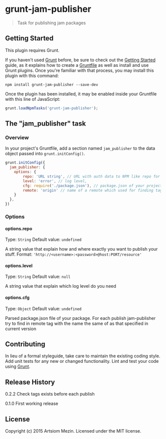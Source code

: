 # grunt-jam-publisher

> Task for publishing jam packages

## Getting Started
This plugin requires Grunt.

If you haven't used [Grunt](http://gruntjs.com/) before, be sure to check out the [Getting Started](http://gruntjs.com/getting-started) guide, as it explains how to create a [Gruntfile](http://gruntjs.com/sample-gruntfile) as well as install and use Grunt plugins. Once you're familiar with that process, you may install this plugin with this command:

```shell
npm install grunt-jam-publisher --save-dev
```

Once the plugin has been installed, it may be enabled inside your Gruntfile with this line of JavaScript:

```js
grunt.loadNpmTasks('grunt-jam-publisher');
```

## The "jam_publisher" task

### Overview
In your project's Gruntfile, add a section named `jam_publisher` to the data object passed into `grunt.initConfig()`.

```js
grunt.initConfig({
  jam_publisher: {
    options: {
        repo: 'URL string', // URL with auth data to NPM like repo for JAM packages,
        level: 'error', // log level,
        cfg: require('./package.json'), // package.json of your project
        remote: 'origin' // name of a remote which used for finding tags with version names
    }
  },
})
```

### Options

#### options.repo
Type: `String`
Default value: `undefined`

A string value that explain how and where exactly you want to publish your stuff.
Format: `'http://<username>:<password>@host:PORT/resource'`


#### options.level
Type: `String`
Default value: `null`

A string value that explain which log level do you need

#### options.cfg
Type: `Object`
Default value: `undefined`

Parsed package.json file of your package. For each publish jam-publisher try to
find in remote tag with the name the same of as that specified in current version


## Contributing
In lieu of a formal styleguide, take care to maintain the existing coding style. Add unit tests for any new or changed functionality. Lint and test your code using [Grunt](http://gruntjs.com/).

## Release History

0.2.2 Check tags exists before each publish

0.1.0 First working release


## License
Copyright (c) 2015 Artsiom Mezin. Licensed under the MIT license.
